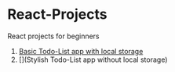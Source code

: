 # React-Projects
React projects for beginners
1. [Basic Todo-List app with local storage](https://github.com/Arpit599/React-Projects/tree/master/todo-list-v2) 
2. [](Stylish Todo-List app without local storage)
